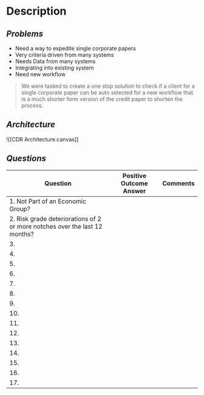 
# Description

## *Problems*

- Need a way to expedite single corporate papers
- Very criteria driven from many systems
- Needs Data from many systems
- Integrating into existing system
- Need new workflow

>We were tasked to create a one stop solution to check if a client for a single corporate paper can be auto selected for a new workflow that is a much shorter form version of the credit paper to shorten the process. 

## *Architecture*

![[CDR Architecture.canvas]]

## *Questions*

|Question|Positive Outcome Answer|Comments|
|---|---|---|
|1. Not Part of an Economic Group?|||
|2. Risk grade deteriorations of 2 or more notches over the last 12 months?|||
|3. |||
|4. |||
|5. |||
|6. |||
|7. |||
|8. |||
|9. |||
|10. |||
|11. |||
|12. |||
|13. |||
|14. |||
|15. |||
|16. |||
|17. |||
